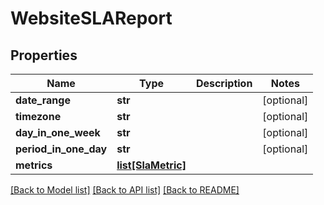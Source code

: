 # WebsiteSLAReport

## Properties
Name | Type | Description | Notes
------------ | ------------- | ------------- | -------------
**date_range** | **str** |  | [optional] 
**timezone** | **str** |  | [optional] 
**day_in_one_week** | **str** |  | [optional] 
**period_in_one_day** | **str** |  | [optional] 
**metrics** | [**list[SlaMetric]**](SlaMetric.md) |  | 

[[Back to Model list]](../README.md#documentation-for-models) [[Back to API list]](../README.md#documentation-for-api-endpoints) [[Back to README]](../README.md)


